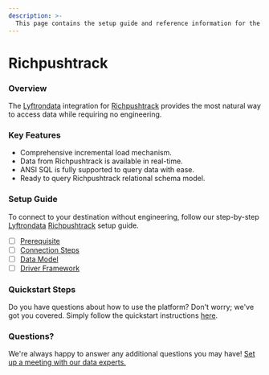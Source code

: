 ```yaml
---
description: >-
  This page contains the setup guide and reference information for the Richpushtrack source connector.
---
```


# Richpushtrack

### Overview

The [Lyftrondata](https://www.lyftrondata.com/) integration for [Richpushtrack](https://www.lyftrondata.com/integration/marketing-analytics/rich-push/) provides the most natural way to access data while requiring no engineering.

### Key Features

* Comprehensive incremental load mechanism.
* Data from Richpushtrack is available in real-time.&#x20;
* ANSI SQL is fully supported to query data with ease.
* Ready to query Richpushtrack relational schema model.

### Setup Guide

To connect to your destination without engineering, follow our step-by-step [Lyftrondata](https://www.lyftrondata.com/)  [Richpushtrack](https://www.lyftrondata.com/integration/marketing-analytics/rich-push/) setup guide.

* [ ] [Prerequisite](prerequisite.md)
* [ ] [Connection Steps](connection-steps.md)
* [ ] [Data Model](data-model/erd.md)
* [ ] [Driver Framework](driver-framework/)

### Quickstart Steps

Do you have questions about how to use the platform? Don't worry; we've got you covered. Simply follow the quickstart instructions [here](../README.md).

### Questions? <a href="#questions" id="questions"></a>

We're always happy to answer any additional questions you may have! [Set up a meeting with our data experts.](https://www.lyftrondata.com/book-a-meeting/)

